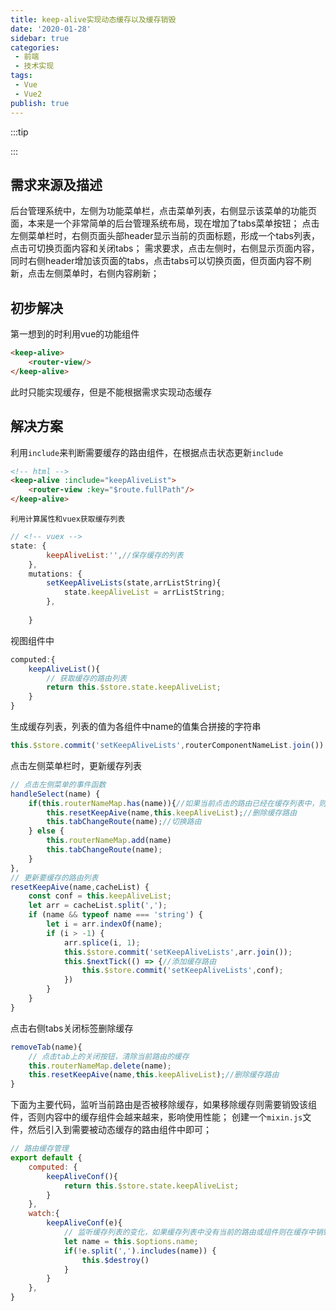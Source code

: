```yaml
---
title: keep-alive实现动态缓存以及缓存销毁
date: '2020-01-28'
sidebar: true
categories:
 - 前端
 - 技术实现
tags:
 - Vue
 - Vue2
publish: true
---
```

:::tip

:::

<!-- more -->
## 需求来源及描述
后台管理系统中，左侧为功能菜单栏，点击菜单列表，右侧显示该菜单的功能页面，本来是一个非常简单的后台管理系统布局，现在增加了tabs菜单按钮；
点击左侧菜单栏时，右侧页面头部header显示当前的页面标题，形成一个tabs列表，点击可切换页面内容和关闭tabs；
需求要求，点击左侧时，右侧显示页面内容，同时右侧header增加该页面的tabs，点击tabs可以切换页面，但页面内容不刷新，点击左侧菜单时，右侧内容刷新；
## 初步解决
第一想到的时利用vue的功能组件
```html
<keep-alive>
	<router-view/>
</keep-alive>
```
此时只能实现缓存，但是不能根据需求实现动态缓存
## 解决方案
利用`include`来判断需要缓存的路由组件，在根据点击状态更新`include`
```html
<!-- html -->
<keep-alive :include="keepAliveList">
	<router-view :key="$route.fullPath"/>
</keep-alive>
```
	利用计算属性和vuex获取缓存列表
```javascript
// <!-- vuex -->
state: {
        keepAliveList:'',//保存缓存的列表
    },
    mutations: {
        setKeepAliveLists(state,arrListString){
            state.keepAliveList = arrListString;
        },
        
    }
```
视图组件中
```javascript
computed:{
	keepAliveList(){
		// 获取缓存的路由列表
		return this.$store.state.keepAliveList;
	}
}
```
生成缓存列表，列表的值为各组件中name的值集合拼接的字符串
```javascript
this.$store.commit('setKeepAliveLists',routerComponentNameList.join())
```
点击左侧菜单栏时，更新缓存列表
```javascript
// 点击左侧菜单的事件函数
handleSelect(name) {
	if(this.routerNameMap.has(name)){//如果当前点击的路由已经在缓存列表中，则先清除缓存列表，再添加；
		this.resetKeepAive(name,this.keepAliveList);//删除缓存路由
		this.tabChangeRoute(name);//切换路由
	} else {
		this.routerNameMap.add(name)
		this.tabChangeRoute(name);
	}
},
// 更新要缓存的路由列表
resetKeepAive(name,cacheList) {
	const conf = this.keepAliveList;
	let arr = cacheList.split(',');
	if (name && typeof name === 'string') {
		let i = arr.indexOf(name);
		if (i > -1) {
			arr.splice(i, 1);
			this.$store.commit('setKeepAliveLists',arr.join());
			this.$nextTick(() => {//添加缓存路由
				this.$store.commit('setKeepAliveLists',conf);
			})
		}
	}
}
```
点击右侧tabs关闭标签删除缓存
```javascript
removeTab(name){
	// 点击tab上的关闭按钮，清除当前路由的缓存
	this.routerNameMap.delete(name);
	this.resetKeepAive(name,this.keepAliveList);//删除缓存路由
}
```
下面为主要代码，监听当前路由是否被移除缓存，如果移除缓存则需要销毁该组件，否则内容中的缓存组件会越来越来，影响使用性能；
创建一个`mixin.js`文件，然后引入到需要被动态缓存的路由组件中即可；
```javascript
// 路由缓存管理
export default {
    computed: {
        keepAliveConf(){
            return this.$store.state.keepAliveList;
        }
    },
    watch:{
        keepAliveConf(e){
            // 监听缓存列表的变化，如果缓存列表中没有当前的路由或组件则在缓存中销毁该实例
            let name = this.$options.name;
            if(!e.split(',').includes(name)) {
                this.$destroy()
            }
        }
    },
}
```